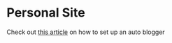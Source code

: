 # Personal Site

Check out [this article](http://localhost:4321/post/auto-blogger) on how to set up an auto blogger
